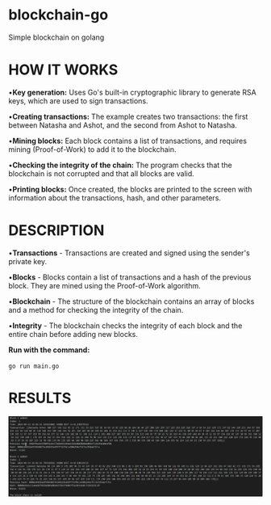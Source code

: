 # blockchain-go
Simple blockchain on golang

# HOW IT WORKS

•**Key generation:** Uses Go's built-in cryptographic library to generate RSA keys, which are used to sign transactions.

•**Creating transactions:** The example creates two transactions: the first between Natasha and Ashot, and the second from Ashot to Natasha.

•**Mining blocks:** Each block contains a list of transactions, and requires mining (Proof-of-Work) to add it to the blockchain.

•**Checking the integrity of the chain:** The program checks that the blockchain is not corrupted and that all blocks are valid.

•**Printing blocks:** Once created, the blocks are printed to the screen with information about the transactions, hash, and other parameters.


# DESCRIPTION

•**Transactions** - Transactions are created and signed using the sender's private key.

•**Blocks** - Blocks contain a list of transactions and a hash of the previous block. They are mined using the Proof-of-Work algorithm.

•**Blockchain** - The structure of the blockchain contains an array of blocks and a method for checking the integrity of the chain.

•**Integrity** - The blockchain checks the integrity of each block and the entire chain before adding new blocks.


**Run with the command:**

`go run main.go`


# RESULTS
![alt text](image.png)
